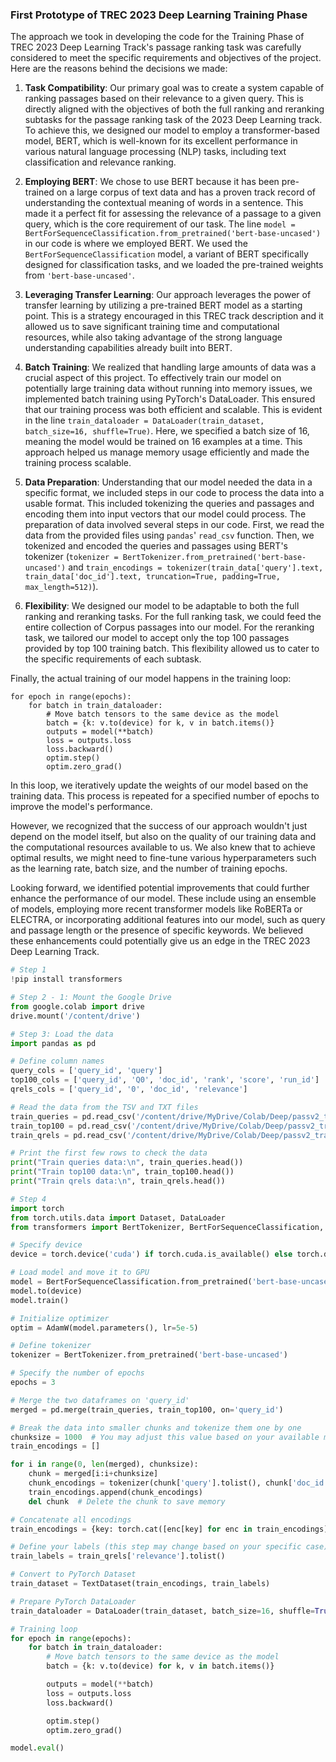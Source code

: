 ### First Prototype of TREC 2023 Deep Learning Training Phase

The approach we took in developing the code for the Training Phase of TREC 2023 Deep Learning Track's passage ranking task was carefully 
considered to meet the specific requirements and objectives of the project. Here are the reasons behind the decisions we made:

1. **Task Compatibility**: Our primary goal was to create a system capable of ranking passages based on their relevance to a given query.
This is directly aligned with the objectives of both the full ranking and reranking subtasks for the passage ranking task of the 2023 Deep Learning track.
To achieve this, we designed our model to employ a transformer-based model, BERT, which is well-known for its excellent performance in
various natural language processing (NLP) tasks, including text classification and relevance ranking.

2. **Employing BERT**: We chose to use BERT because it has been pre-trained on a large corpus of text data and has a proven track record of
understanding the contextual meaning of words in a sentence. This made it a perfect fit for assessing the relevance of a passage to a
given query, which is the core requirement of our task. The line `model = BertForSequenceClassification.from_pretrained('bert-base-uncased')`
in our code is where we employed BERT. We used the `BertForSequenceClassification` model, a variant of BERT specifically designed for
classification tasks, and we loaded the pre-trained weights from `'bert-base-uncased'`.

3. **Leveraging Transfer Learning**: Our approach leverages the power of transfer learning by utilizing a pre-trained BERT model as a
starting point. This is a strategy encouraged in this TREC track description and it allowed us to save significant training time and
computational resources, while also taking advantage of the strong language understanding capabilities already built into BERT.

4. **Batch Training**: We realized that handling large amounts of data was a crucial aspect of this project. To effectively train our model on
potentially large training data without running into memory issues, we implemented batch training using PyTorch's DataLoader.
This ensured that our training process was both efficient and scalable. This is evident in the line
`train_dataloader = DataLoader(train_dataset, batch_size=16, shuffle=True)`.
Here, we specified a batch size of 16, meaning the model would be trained on 16 examples at a time.
This approach helped us manage memory usage efficiently and made the training process scalable.

5. **Data Preparation**: Understanding that our model needed the data in a specific format, we included steps in our code to process
the data into a usable format. This included tokenizing the queries and passages and encoding them into input vectors that our model could process.
The preparation of data involved several steps in our code. First, we read the data from the provided files using `pandas`' `read_csv` function.
Then, we tokenized and encoded the queries and passages using BERT's tokenizer (`tokenizer = BertTokenizer.from_pretrained('bert-base-uncased')`
and `train_encodings = tokenizer(train_data['query'].text, train_data['doc_id'].text, truncation=True, padding=True, max_length=512)`).

6. **Flexibility**: We designed our model to be adaptable to both the full ranking and reranking tasks. For the full ranking task,
we could feed the entire collection of Corpus passages into our model. For the reranking task, we tailored our model to accept only the
top 100 passages provided by top 100 training batch. This flexibility allowed us to cater to the specific requirements of each subtask.

Finally, the actual training of our model happens in the training loop: 

```
for epoch in range(epochs):
    for batch in train_dataloader:
        # Move batch tensors to the same device as the model
        batch = {k: v.to(device) for k, v in batch.items()}
        outputs = model(**batch)
        loss = outputs.loss
        loss.backward()
        optim.step()
        optim.zero_grad()
```

In this loop, we iteratively update the weights of our model based on the training data. 
This process is repeated for a specified number of epochs to improve the model's performance. 

However, we recognized that the success of our approach wouldn't just depend on the model itself, but also on the quality of our training data 
and the computational resources available to us. We also knew that to achieve optimal results, we might need to fine-tune various hyperparameters 
such as the learning rate, batch size, and the number of training epochs.

Looking forward, we identified potential improvements that could further enhance the performance of our model. 
These include using an ensemble of models, employing more recent transformer models like RoBERTa or ELECTRA, or 
incorporating additional features into our model, such as query and passage length or the presence of specific keywords. 
We believed these enhancements could potentially give us an edge in the TREC 2023 Deep Learning Track.

```Python
# Step 1
!pip install transformers

# Step 2 - 1: Mount the Google Drive
from google.colab import drive
drive.mount('/content/drive')

# Step 3: Load the data
import pandas as pd

# Define column names
query_cols = ['query_id', 'query']
top100_cols = ['query_id', 'Q0', 'doc_id', 'rank', 'score', 'run_id']
qrels_cols = ['query_id', '0', 'doc_id', 'relevance']

# Read the data from the TSV and TXT files
train_queries = pd.read_csv('/content/drive/MyDrive/Colab/Deep/passv2_train_queries.tsv', sep='\t', names=query_cols, header=None)
train_top100 = pd.read_csv('/content/drive/MyDrive/Colab/Deep/passv2_train_top100.txt', sep=' ', names=top100_cols, header=None)
train_qrels = pd.read_csv('/content/drive/MyDrive/Colab/Deep/passv2_train_qrels.tsv', sep='\t', names=qrels_cols, header=None)

# Print the first few rows to check the data
print("Train queries data:\n", train_queries.head())
print("Train top100 data:\n", train_top100.head())
print("Train qrels data:\n", train_qrels.head())

# Step 4
import torch
from torch.utils.data import Dataset, DataLoader
from transformers import BertTokenizer, BertForSequenceClassification, AdamW

# Specify device
device = torch.device('cuda') if torch.cuda.is_available() else torch.device('cpu')

# Load model and move it to GPU
model = BertForSequenceClassification.from_pretrained('bert-base-uncased')
model.to(device)
model.train()

# Initialize optimizer
optim = AdamW(model.parameters(), lr=5e-5)

# Define tokenizer
tokenizer = BertTokenizer.from_pretrained('bert-base-uncased')

# Specify the number of epochs
epochs = 3

# Merge the two dataframes on 'query_id'
merged = pd.merge(train_queries, train_top100, on='query_id')

# Break the data into smaller chunks and tokenize them one by one
chunksize = 1000  # You may adjust this value based on your available memory
train_encodings = []

for i in range(0, len(merged), chunksize):
    chunk = merged[i:i+chunksize]
    chunk_encodings = tokenizer(chunk['query'].tolist(), chunk['doc_id'].tolist(), truncation=True, padding=True, max_length=512)
    train_encodings.append(chunk_encodings)
    del chunk  # Delete the chunk to save memory

# Concatenate all encodings
train_encodings = {key: torch.cat([enc[key] for enc in train_encodings]) for key in train_encodings[0]}

# Define your labels (this step may change based on your specific case)
train_labels = train_qrels['relevance'].tolist()

# Convert to PyTorch Dataset
train_dataset = TextDataset(train_encodings, train_labels)

# Prepare PyTorch DataLoader
train_dataloader = DataLoader(train_dataset, batch_size=16, shuffle=True)

# Training loop
for epoch in range(epochs):
    for batch in train_dataloader:
        # Move batch tensors to the same device as the model
        batch = {k: v.to(device) for k, v in batch.items()}

        outputs = model(**batch)
        loss = outputs.loss
        loss.backward()

        optim.step()
        optim.zero_grad()

model.eval()
```


